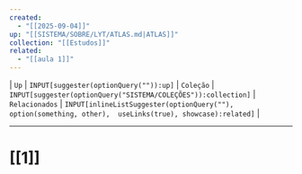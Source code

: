 ```yaml
---
created:
  - "[[2025-09-04]]"
up: "[[SISTEMA/SOBRE/LYT/ATLAS.md|ATLAS]]"
collection: "[[Estudos]]"
related:
  - "[[aula 1]]"
---
```

| `Up` | `INPUT[suggester(optionQuery("")):up]`    | `Coleção` | `INPUT[suggester(optionQuery("SISTEMA/COLEÇÕES")):collection]`   | `Relacionados` | `INPUT[inlineListSuggester(optionQuery(""), option(something, other),  useLinks(true), showcase):related]`  |

---

# [[1]] 

